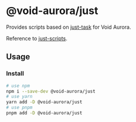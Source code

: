 # @void-aurora/just

Provides scripts based on [just-task](https://github.com/microsoft/just) for Void Aurora.

Reference to [just-scripts](https://www.npmjs.com/package/just-scripts).

## Usage

### Install

```sh
# use npm
npm i --save-dev @void-aurora/just
# use yarn
yarn add -D @void-aurora/just
# use pnpm
pnpm add -D @void-aurora/just
```
